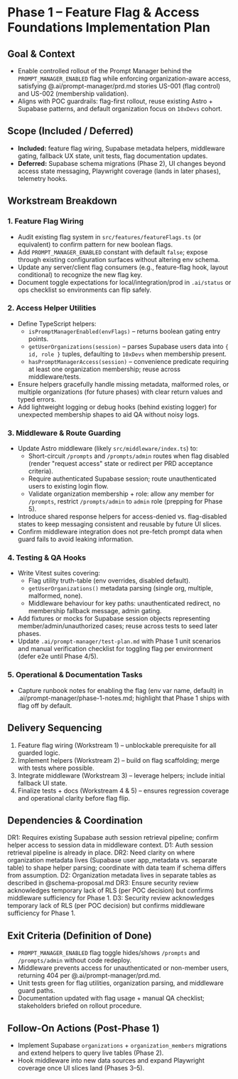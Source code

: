 # Phase 1 – Feature Flag & Access Foundations Implementation Plan

## Goal & Context
- Enable controlled rollout of the Prompt Manager behind the `PROMPT_MANAGER_ENABLED` flag while enforcing organization-aware access, satisfying @.ai/prompt-manager/prd.md stories US-001 (flag control) and US-002 (membership validation).
- Aligns with POC guardrails: flag-first rollout, reuse existing Astro + Supabase patterns, and default organization focus on `10xDevs` cohort.

## Scope (Included / Deferred)
- **Included:** feature flag wiring, Supabase metadata helpers, middleware gating, fallback UX state, unit tests, flag documentation updates.
- **Deferred:** Supabase schema migrations (Phase 2), UI changes beyond access state messaging, Playwright coverage (lands in later phases), telemetry hooks.

## Workstream Breakdown

### 1. Feature Flag Wiring
- Audit existing flag system in `src/features/featureFlags.ts` (or equivalent) to confirm pattern for new boolean flags.
- Add `PROMPT_MANAGER_ENABLED` constant with default `false`; expose through existing configuration surfaces without altering env schema.
- Update any server/client flag consumers (e.g., feature-flag hook, layout conditional) to recognize the new flag key.
- Document toggle expectations for local/integration/prod in `.ai/status` or ops checklist so environments can flip safely.

### 2. Access Helper Utilities
- Define TypeScript helpers:
  - `isPromptManagerEnabled(envFlags)` – returns boolean gating entry points.
  - `getUserOrganizations(session)` – parses Supabase users data into `{ id, role }` tuples, defaulting to `10xDevs` when membership present.
  - `hasPromptManagerAccess(session)` – convenience predicate requiring at least one organization membership; reuse across middleware/tests.
- Ensure helpers gracefully handle missing metadata, malformed roles, or multiple organizations (for future phases) with clear return values and typed errors.
- Add lightweight logging or debug hooks (behind existing logger) for unexpected membership shapes to aid QA without noisy logs.

### 3. Middleware & Route Guarding
- Update Astro middleware (likely `src/middleware/index.ts`) to:
  - Short-circuit `/prompts` and `/prompts/admin` routes when flag disabled (render "request access" state or redirect per PRD acceptance criteria).
  - Require authenticated Supabase session; route unauthenticated users to existing login flow.
  - Validate organization membership + role: allow any member for `/prompts`, restrict `/prompts/admin` to `admin` role (prepping for Phase 5).
- Introduce shared response helpers for access-denied vs. flag-disabled states to keep messaging consistent and reusable by future UI slices.
- Confirm middleware integration does not pre-fetch prompt data when guard fails to avoid leaking information.

### 4. Testing & QA Hooks
- Write Vitest suites covering:
  - Flag utility truth-table (env overrides, disabled default).
  - `getUserOrganizations()` metadata parsing (single org, multiple, malformed, none).
  - Middleware behaviour for key paths: unauthenticated redirect, no membership fallback message, admin gating.
- Add fixtures or mocks for Supabase session objects representing member/admin/unauthorized cases; reuse across tests to seed later phases.
- Update `.ai/prompt-manager/test-plan.md` with Phase 1 unit scenarios and manual verification checklist for toggling flag per environment (defer e2e until Phase 4/5).

### 5. Operational & Documentation Tasks
- Capture runbook notes for enabling the flag (env var name, default) in .ai/prompt-manager/phase-1-notes.md; highlight that Phase 1 ships with flag off by default.

## Delivery Sequencing
1. Feature flag wiring (Workstream 1) – unblockable prerequisite for all guarded logic.
2. Implement helpers (Workstream 2) – build on flag scaffolding; merge with tests where possible.
3. Integrate middleware (Workstream 3) – leverage helpers; include initial fallback UI state.
4. Finalize tests + docs (Workstream 4 & 5) – ensures regression coverage and operational clarity before flag flip.

## Dependencies & Coordination
DR1: Requires existing Supabase auth session retrieval pipeline; confirm helper access to session data in middleware context.
D1: Auth session retrieval pipeline is already in place.
DR2: Need clarity on where organization metadata lives (Supabase user app_metadata vs. separate table) to shape helper parsing; coordinate with data team if schema differs from assumption.
D2: Organization metadata lives in separate tables as described in @schema-proposal.md
DR3: Ensure security review acknowledges temporary lack of RLS (per POC decision) but confirms middleware sufficiency for Phase 1.
D3: Security review acknowledges temporary lack of RLS (per POC decision) but confirms middleware sufficiency for Phase 1.

## Exit Criteria (Definition of Done)
- `PROMPT_MANAGER_ENABLED` flag toggle hides/shows `/prompts` and `/prompts/admin` without code redeploy.
- Middleware prevents access for unauthenticated or non-member users, returning 404 per @.ai/prompt-manager/prd.md.
- Unit tests green for flag utilities, organization parsing, and middleware guard paths.
- Documentation updated with flag usage + manual QA checklist; stakeholders briefed on rollout procedure.

## Follow-On Actions (Post-Phase 1)
- Implement Supabase `organizations` + `organization_members` migrations and extend helpers to query live tables (Phase 2).
- Hook middleware into new data sources and expand Playwright coverage once UI slices land (Phases 3–5).

